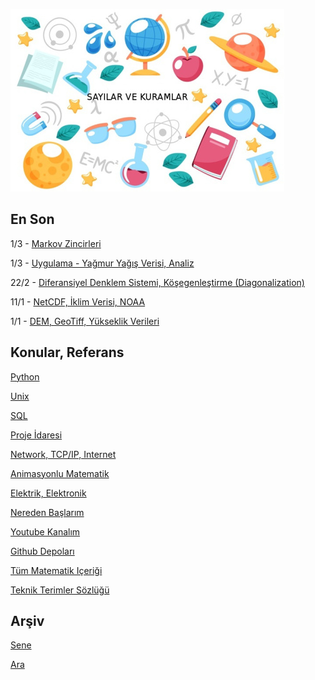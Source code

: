 
![](sk.jpg)

## En Son

1/3 - [Markov Zincirleri](https://burakbayramli.github.io/dersblog/stat/stat_093_mc/markov_zincirleri__markov_chains_.html)

1/3 - [Uygulama - Yağmur Yağış Verisi, Analiz](https://burakbayramli.github.io/dersblog/stat/stat_176_app1/uygulama__yagmur_yagis_verisi.html)

22/2 - [Diferansiyel Denklem Sistemi, Köşegenleştirme (Diagonalization)](https://burakbayramli.github.io/dersblog/linear/linear_23/ders_23.html#ode2)

11/1 - [NetCDF, İklim Verisi, NOAA](https://burakbayramli.github.io/dersblog/sk/2021/12/netcdf-wind-historical-noaa-iklim-veri.html)

1/1 - [DEM, GeoTiff, Yükseklik Verileri](https://burakbayramli.github.io/dersblog/sk/2019/04/elevation.html#geotiff)

## Konular, Referans

[Python](2016/01/python-dil-ogrenimi.md)

[Unix](2020/07/unix.md)

[SQL](2012/03/sql.md)

[Proje İdaresi](2020/07/proje-idaresi.md)

[Network, TCP/IP, Internet](2000/10/network.md)

[Animasyonlu Matematik](https://www.youtube.com/channel/UCx64ou5qw0Q9LLkwE8xSNEg)

[Elektrik, Elektronik](2020/08/elektronik.md)

[Nereden Başlarım](2019/01/nereden.md)

[Youtube Kanalım](https://www.youtube.com/channel/UCMAUsgUq5ODy8kMnJlUBUdQ)

[Github Depoları](https://github.com/burakbayramli)

[Tüm Matematik Içeriği](https://burakbayramli.github.io/dersblog/)

[Teknik Terimler Sözlüğü](https://burakbayramli.github.io/dersblog/algs/dict/teknik_terimler_sozlugu.html)

## Arşiv

[Sene](year.md)

[Ara](ara.html)




